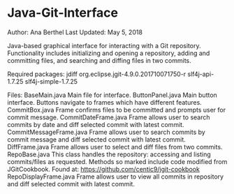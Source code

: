 # Java-Git-Interface

Author: Ana Berthel
Last Updated: May 5, 2018

Java-based graphical interface for interacting with a Git repository. 
Functionality includes initializing and opening a repository, adding and committing files, 
and searching and diffing files in two commits.

Required packages:
jdiff
org.eclipse.jgit-4.9.0.201710071750-r
slf4j-api-1.7.25
slf4j-simple-1.7.25

Files:
BaseMain.java
  Main file for interface.
ButtonPanel.java
  Main button interface. Buttons navigate to frames which have different features.
CommitBox.java
  Frame confirms files to be committed and prompts user for commit message.
CommitDateFrame.java
  Frame allows user to search commits by date and diff selected commit with latest commit.
CommitMessageFrame.java
  Frame allows user to search commits by commit message and diff selected commit with latest commit.
DiffFrame.java
  Frame allows user to select and diff files from two commits.
RepoBase.java
  This class handles the repository: accessing and listing commits/files as requested.
  Methods so marked include code modified from JGitCookbook.
  Found at: https://github.com/centic9/jgit-cookbook
RepoDisplayFrame.java
  Frame allows user to view all commits in repository and diff selected commit with latest commit.
